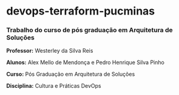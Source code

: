 # devops-terraform-pucminas
### Trabalho do curso de pós graduação em Arquitetura de Soluções

<b>Professor:</b> Westerley da Silva Reis

<b>Alunos:</b> Alex Mello de Mendonça e Pedro Henrique Silva Pinho

<b>Curso:</b> Pós Graduação em Arquitetura de Soluções

<b>Disciplina:</b> Cultura e Práticas DevOps
